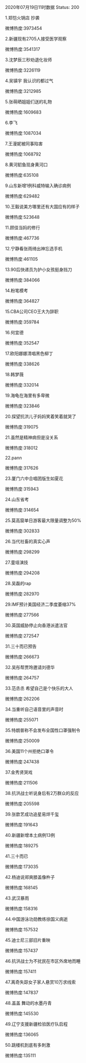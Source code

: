 2020年07月19日11时数据
Status: 200

1.郑恺火锅店 抄袭

微博热度:3973454

2.新疆现有2705人接受医学观察

微博热度:3541317

3.沈梦辰三秒劝退化妆师

微博热度:3226119

4.吴镇宇 我认识的都过气

微博热度:3212985

5.张萌晒姐姐们送的礼物

微博热度:1609683

6.李飞

微博热度:1087034

7.王漫妮被同事陷害

微博热度:1068792

8.黄河鱽鱼现身黄河口

微博热度:635108

9.山东新增1例科威特输入确诊病例

微博热度:629482

10.王毅说美方哪里还有大国应有的样子

微博热度:523648

11.顾佳当妈的修行

微博热度:467736

12.宁静看张雨绮出神忘选手机

微博热度:461105

13.90后快递员为护小女孩挺身挡刀

微博热度:384066

14.粉笔模考

微博热度:364827

15.CBA公司CEO王大为辞职

微博热度:359784

16.何宜德

微博热度:352547

17.欧阳娜娜清唱黑色柳丁

微博热度:338626

18.韩梦薇

微博热度:332014

19.海龟在海里有多卑微

微博热度:323846

20.探望抗洪儿子妈妈笑着笑着就哭了

微博热度:319075

21.虽然是精神病但是没关系

微博热度:318012

22.pann

微博热度:317626

23.厦门六中合唱团版生如夏花

微博热度:315943

24.山东省考

微博热度:314654

25.莫高窟单日游客最大限量调整为50%

微博热度:302833

26.当代社畜的真实心声

微博热度:298299

27.童瑶演技

微博热度:294208

28.吴磊的rap

微博热度:282970

29.IMF预计美国经济二季度萎缩37%

微博热度:277566

30.英国威胁停止向香港派遣法官

微博热度:272547

31.三十而已预告

微博热度:266673

32.吴彤帮贾玲邀请刘德华

微博热度:264757

33.范丞丞 希望自己是个快乐的大人

微博热度:262206

34.当重听自己语音里的声音时

微博热度:255071

35.特朗普称不会发布全国性口罩强制令

微博热度:250009

36.美国11个州拒绝口罩令

微博热度:247438

37.金秀贤哭戏

微博热度:211506

38.抗洪战士听说身后有2万群众的反应

微博热度:205598

39.张歆艺成功追星易烊千玺

微博热度:191643

40.新疆新增本土病例13例

微博热度:189275

41.三十而已

微博热度:173035

42.杨迪说郑爽膝盖像杵子

微博热度:168145

43.武汉暴雨

微博热度:158316

44.中国游泳功勋教练徐国义病逝

微博热度:157532

45.迪士尼三部旧片重映

微博热度:157437

46.抗洪战士为不扰民在市区外席地而睡

微博热度:157411

47.离奇失踪女子家人悬赏10万求线索

微博热度:147837

48.盖盖 舞动的水墨丹青

微博热度:145530

49.辽宁支援新疆检验医疗队启程

微博热度:136065

50.跳楼机到底有多刺激

微博热度:135111

